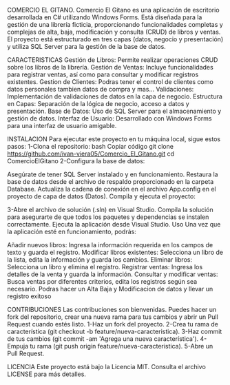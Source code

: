 COMERCIO EL GITANO.
Comercio El Gitano es una aplicación de escritorio desarrollada en C# utilizando Windows Forms. Está diseñada para la gestión de una librería ficticia, proporcionando funcionalidades completas y complejas de alta, baja, modificación y consulta (CRUD) de libros y ventas. El proyecto está estructurado en tres capas (datos, negocio y presentación) y utiliza SQL Server para la gestión de la base de datos.

CARACTERISTICAS Gestión de Libros: Permite realizar operaciones CRUD sobre los libros de la librería. Gestión de Ventas: Incluye funcionalidades para registrar ventas, así como para consultar y modificar registros existentes. Gestion de Clientes: Podras tener el control de clientes como datos personales tambien datos de compra y mas... Validaciones: Implementación de validaciones de datos en la capa de negocio. Estructura en Capas: Separación de la lógica de negocio, acceso a datos y presentación. Base de Datos: Uso de SQL Server para el almacenamiento y gestión de datos. Interfaz de Usuario: Desarrollado con Windows Forms para una interfaz de usuario amigable.

INSTALACION Para ejecutar este proyecto en tu máquina local, sigue estos pasos: 1-Clona el repositorio: bash Copiar código git clone https://github.com/ivan-viera05/Comercio_El_Gitano.git cd ComercioElGitano 
2-Configura la base de datos:

Asegúrate de tener SQL Server instalado y en funcionamiento. Restaura la base de datos desde el archivo de respaldo proporcionado en la carpeta Database. Actualiza la cadena de conexión en el archivo App.config en el proyecto de capa de datos (Datos). Compila y ejecuta el proyecto:

3-Abre el archivo de solución (.sln) en Visual Studio. Compila la solución para asegurarte de que todos los paquetes y dependencias se instalen correctamente. Ejecuta la aplicación desde Visual Studio. Uso Una vez que la aplicación esté en funcionamiento, podrás:

Añadir nuevos libros: Ingresa la información requerida en los campos de texto y guarda el registro. Modificar libros existentes: Selecciona un libro de la lista, edita la información y guarda los cambios. Eliminar libros: Selecciona un libro y elimina el registro. Registrar ventas: Ingresa los detalles de la venta y guarda la información. Consultar y modificar ventas: Busca ventas por diferentes criterios, edita los registros según sea necesario. Podras hacer un Alta Baja y Modificacion de datos y llevar un registro exitoso

CONTRIBUCIONES Las contribuciones son bienvenidas. Puedes hacer un fork del repositorio, crear una nueva rama para tus cambios y abrir un Pull Request cuando estés listo. 1-Haz un fork del proyecto. 2-Crea tu rama de característica (git checkout -b feature/nueva-caracteristica). 3-Haz commit de tus cambios (git commit -am 'Agrega una nueva característica'). 4-Empuja tu rama (git push origin feature/nueva-caracteristica). 5-Abre un Pull Request.

LICENCIA Este proyecto está bajo la Licencia MIT. Consulta el archivo LICENSE para más detalles.
